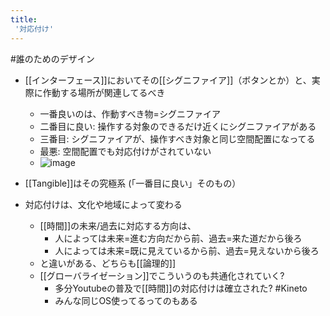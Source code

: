 ```yaml
---
title:
 '対応付け'
---
```


#誰のためのデザイン
- [[インターフェース]]においてその[[シグニファイア]]（ボタンとか）と、実際に作動する場所が関連してるべき
    - 一番良いのは、作動すべき物=シグニファイア
    - 二番目に良い: 操作する対象のできるだけ近くにシグニファイアがある
    - 三番目: シグニファイアが、操作すべき対象と同じ空間配置になってる
    - 最悪: 空間配置でも対応付けがされていない
    - ![image](https://gyazo.com/7608eb6713262af0f5bcf8382adc0658/thumb/1000)

- [[Tangible]]はその究極系 (「一番目に良い」そのもの）

- 対応付けは、文化や地域によって変わる
    - [[時間]]の未来/過去に対応する方向は、
        - 人によっては未来=進む方向だから前、過去=来た道だから後ろ
        - 人によっては未来=既に見えているから前、過去=見えないから後ろ
    - と違いがある、どちらも[[論理的]]
    - [[グローバライゼーション]]でこういうのも共通化されていく?
        - 多分Youtubeの普及で[[時間]]の対応付けは確立された? #Kineto
        - みんな同じOS使ってるってのもある

